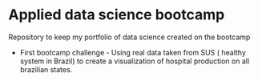 # Applied data science bootcamp

Repository to keep my portfolio of data science created on the bootcamp

- First bootcamp challenge - Using real data taken from SUS ( healthy system in Brazil) to create a visualization of hospital production on all brazilian states. 

